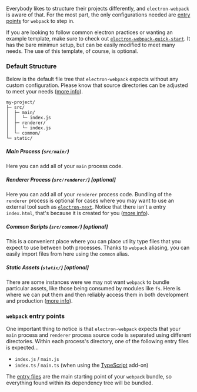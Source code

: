 Everybody likes to structure their projects differently, and `electron-webpack` is aware of that. For the most part, the only configurations needed are [entry points](https://webpack.js.org/concepts/entry-points/) for `webpack` to step in.

If you are looking to follow common electron practices or wanting an example template, make sure to check out [`electron-webpack-quick-start`](https://github.com/electron-userland/electron-webpack-quick-start). It has the bare minimun setup, but can be easily modified to meet many needs. The use of this template, of course, is optional.

### Default Structure
Below is the default file tree that `electron-webpack` expects without any custom configuration. Please know that source directories can be adjusted to meet your needs ([more info](./configuration.md#source-directories)).

```
my-project/
├─ src/
│  ├─ main/
│  │  └─ index.js
│  ├─ renderer/
│  │  └─ index.js
│  └─ common/
└─ static/
```

##### Main Process (`src/main/`)
Here you can add all of your `main` process code.

##### Renderer Process (`src/renderer/`) [optional]
Here you can add all of your `renderer` process code. Bundling of the `renderer` process is optional for cases where you may want to use an external tool such as [`electron-next`](https://github.com/leo/electron-next). Notice that there isn't a entry `index.html`, that's because it is created for you ([more info](./development.md#use-of-html-webpack-plugin)).

##### Common Scripts (`src/common/`) [optional]
This is a convenient place where you can place utility type files that you expect to use between both processes. Thanks to `webpack` aliasing, you can easily import files from here using the `common` alias.

##### Static Assets (`static/`) [optional]
There are some instances were we may not want `webpack` to bundle particular assets, like those being consumed by modules like `fs`. Here is where we can put them and then reliably access them in both development and production ([more info](./using-static-assets.md)).

### `webpack` entry points
One important thing to notice is that `electron-webpack` expects that your `main` process and `renderer` process source code is separated using different directories.
Within each process's directory, one of the following entry files is expected...

* `index.js` / `main.js`
* `index.ts` / `main.ts` (when using the [TypeScript](./add-ons.md#typescript) add-on)

The [entry files](https://webpack.js.org/concepts/entry-points/) are the main starting point of your `webpack` bundle, so everything found within its dependency tree will be bundled.
